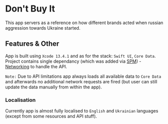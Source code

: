 # Don't Buy It

This app servers as a reference on how different brands acted when russian aggression towards Ukraine started. 

## Features & Other

App is built using `Xcode 13.4.1` and as for the stack: `Swift UI`, `Core Data`.
 Project contains single dependancy (which was added via [SPM](https://www.swift.org/package-manager/)) - [Networking](https://github.com/freshOS/Networking) to handle the API.

`Note:` Due to API limitations app always loads all available data to `Core Data` and afterwards no additional network requests are fired (but user can still update the data manually from within the app).

### Localisation
Currently app is almost fully localised to `English` and `Ukrainian` languages (except from some resources and API stuff).

